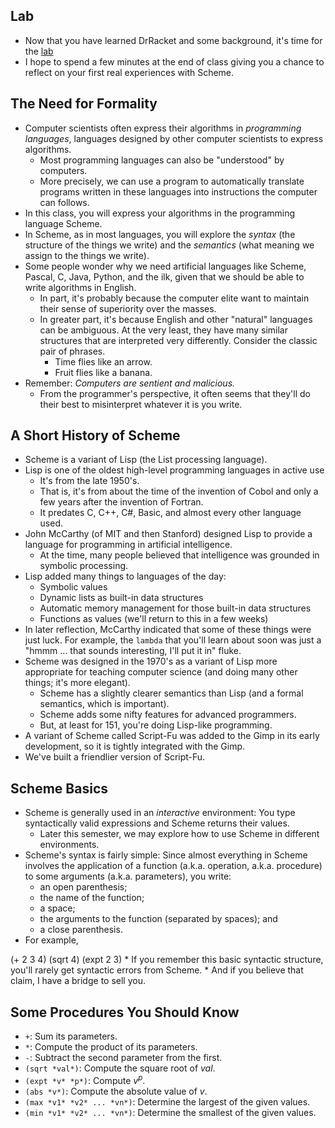 Lab
---

* Now that you have learned DrRacket and some background, it's time for the
  [lab](../Labs/starting-scheme-lab.html)
* I hope to spend a few minutes at the end of class giving you
  a chance to reflect on your first real experiences with Scheme.

The Need for Formality
----------------------

* Computer scientists often express their algorithms in _programming
  languages_, languages designed by other computer scientists to
  express algorithms.
    * Most programming languages can also be "understood" by computers.
    * More precisely, we can use a program to automatically translate programs
      written in these languages into instructions the computer can follows.
* In this class, you will express your algorithms in the programming
  language Scheme.
* In Scheme, as in most languages, you will explore the *syntax*
  (the structure of the things we write) and the *semantics* 
  (what meaning we assign to the things we write).
* Some people wonder why we need artificial languages like Scheme, Pascal,
  C, Java, Python, and the ilk, given that we should be able to write algorithms
  in English.
    * In part, it's probably because the computer elite want to maintain
    their sense of superiority over the masses.
    * In greater part, it's because English and other "natural" languages
    can be ambiguous.  At the very least, they have many similar structures
    that are interpreted very differently.  Consider the classic pair of
    phrases.
        * Time flies like an arrow.
        * Fruit flies like a banana.
* Remember: *Computers are sentient and malicious.*
    * From the programmer's perspective, it often seems that they'll do 
    their best to misinterpret whatever it is you write.

A Short History of Scheme
-------------------------

* Scheme is a variant of Lisp (the List processing language).
* Lisp is one of the oldest high-level programming languages in 
  active use
    * It's from the late 1950's.
    * That is, it's from about the time of the invention of Cobol and only a few
    years after the invention of Fortran.
    * It predates C, C++, C#, Basic, and almost every other language used.
* John McCarthy (of MIT and then Stanford) designed Lisp to provide a
  language for programming in artificial intelligence.
    * At the time, many people believed that intelligence was grounded
    in symbolic processing.
* Lisp added many things to languages of the day:
    * Symbolic values
    * Dynamic lists as built-in data structures
    * Automatic memory management for those built-in data structures
    * Functions as values (we'll return to this in a few weeks)
* In later reflection, McCarthy indicated that some of these things
  were just luck.  For example, the `lambda` that you'll
  learn about soon was just a "hmmm ... that sounds interesting, I'll
  put it in" fluke.
* Scheme was designed in the 1970's as
  a variant of Lisp more appropriate for teaching computer science
  (and doing many other things; it's more elegant).
    * Scheme has a slightly clearer semantics than Lisp (and a formal
    semantics, which is important).
    * Scheme adds some nifty features for advanced programmers.
    * But, at least for 151, you're doing Lisp-like programming.
* A variant of Scheme called Script-Fu was added to the Gimp in its
  early development, so it is tightly integrated with the Gimp.
* We've built a friendlier version of Script-Fu.

Scheme Basics
-------------

* Scheme is generally used in an *interactive* environment:
  You type syntactically valid expressions and Scheme returns
  their values.
    * Later this semester, we may explore how to use Scheme in different
      environments.
* Scheme's syntax is fairly simple: Since almost everything in
  Scheme involves the application of a function (a.k.a. operation, a.k.a.
  procedure) to some arguments (a.k.a. parameters),
  you write:
    * an open parenthesis;
    * the name of the function;
    * a space;
    * the arguments to the function (separated by spaces); and
    * a close parenthesis.
* For example, 
<boxcode>
(+ 2 3 4)
(sqrt 4)
(expt 2 3)
</boxcode>
* If you remember this basic syntactic structure, you'll rarely get
  syntactic errors from Scheme.
* And if you believe that claim, I have a bridge to sell you.

Some Procedures You Should Know
-------------------------------

* `+`: Sum its parameters.
* `*`: Compute the product of its parameters.
* `-`: Subtract the second parameter from the first.
* `(sqrt *val*)`: Compute the square root of _val_.
* `(expt *v* *p*)`: Compute _v<sup>p</sup>_.
* `(abs *v*)`: Compute the absolute value of _v_.
* `(max *v1* *v2* ... *vn*)`: Determine the largest of the given values.
* `(min *v1* *v2* ... *vn*)`: Determine the smallest of the given values.

